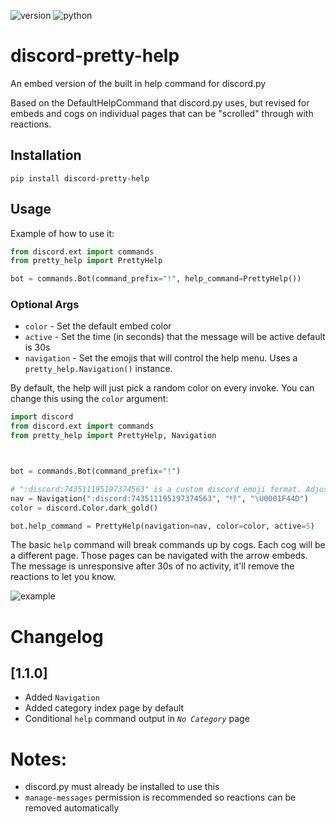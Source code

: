 ![version](https://img.shields.io/pypi/v/discord-pretty-help) ![python](https://img.shields.io/badge/python-3.6+-blue)

# discord-pretty-help

An embed version of the built in help command for discord.py

Based on the DefaultHelpCommand that discord.py uses, but revised for embeds and cogs on individual pages that can be "scrolled" through with reactions.

## Installation

`pip install discord-pretty-help`

## Usage

Example of how to use it:

```python
from discord.ext import commands
from pretty_help import PrettyHelp

bot = commands.Bot(command_prefix="!", help_command=PrettyHelp())
```

### Optional Args

- `color` - Set the default embed color
- `active` - Set the time (in seconds) that the message will be active default is 30s
- `navigation` - Set the emojis that will control the help menu. Uses a `pretty_help.Navigation()` instance.

By default, the help will just pick a random color on every invoke. You can change this using the `color` argument:

```python
import discord
from discord.ext import commands
from pretty_help import PrettyHelp, Navigation



bot = commands.Bot(command_prefix="!")

# ":discord:743511195197374563" is a custom discord emoji format. Adjust to match your own custom emoji.
nav = Navigation(":discord:743511195197374563", "👎", "\U0001F44D")
color = discord.Color.dark_gold()

bot.help_command = PrettyHelp(navigation=nav, color=color, active=5)

```

The basic `help` command will break commands up by cogs. Each cog will be a different page. Those pages can be navigated with
the arrow embeds. The message is unresponsive after 30s of no activity, it'll remove the reactions to let you know.

![example](https://raw.githubusercontent.com/stroupbslayen/discord-pretty-help/master/images/example.gif)

# Changelog
## [1.1.0]
- Added `Navigation`
- Added category index page by default
- Conditional `help` command output in *`No Category`* page

# Notes:

- discord.py must already be installed to use this
- `manage-messages` permission is recommended so reactions can be removed automatically

